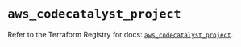 # `aws_codecatalyst_project`

Refer to the Terraform Registry for docs: [`aws_codecatalyst_project`](https://registry.terraform.io/providers/hashicorp/aws/6.3.0/docs/resources/codecatalyst_project).

